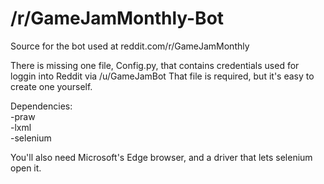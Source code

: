 # /r/GameJamMonthly-Bot
Source for the bot used at reddit.com/r/GameJamMonthly

There is missing one file, Config.py, that contains credentials used for loggin into Reddit via /u/GameJamBot
That file is required, but it's easy to create one yourself.

Dependencies:  
    -praw  
    -lxml  
    -selenium
  
You'll also need Microsoft's Edge browser, and a driver that lets selenium open it.
 

